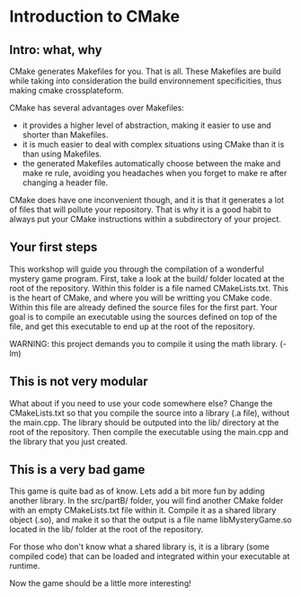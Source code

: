 # Introduction to CMake

## Intro: what, why

CMake generates Makefiles for you. That is all. These Makefiles are build while
taking into consideration the build environnement specificities, thus making
cmake crossplateform.

CMake has several advantages over Makefiles:
 - it provides a higher level of abstraction, making it easier to use and shorter
than Makefiles.
 - it is much easier to deal with complex situations using CMake than it is than
using Makefiles.
 - the generated Makefiles automatically choose between the make and make re rule,
avoiding you headaches when you forget to make re after changing a header file.

CMake does have one inconvenient though, and it is that it generates a lot of files
that will pollute your repository. That is why it is a good habit to always put
your CMake instructions within a subdirectory of your project.

## Your first steps

This workshop will guide you through the compilation of a wonderful mystery game
program. First, take a look at the build/ folder located at the root of the repository.
Within this folder is a file named CMakeLists.txt. This is the heart of CMake, and
where you will be writting you CMake code. Within this file are already defined
the source files for the first part. Your goal is to compile an executable using the sources defined on top of the file, and get this executable to end up at the
root of the repository.

WARNING: this project demands you to compile it using the math library. (-lm)

## This is not very modular

What about if you need to use your code somewhere else? Change the CMakeLists.txt
so that you compile the source into a library (.a file), without the main.cpp.
The library should be outputed into the lib/ directory at the root of the repository.
Then compile the executable using the main.cpp and the library that you just created.

## This is a very bad game

This game is quite bad as of know. Lets add a bit more fun by adding another library.
In the src/partB/ folder, you will find another CMake folder with an empty CMakeLists.txt file within it. Compile it as a shared library object (.so),
and make it so that the output is a file name libMysteryGame.so located in the lib/
folder at the root of the repository.

For those who don't know what a shared library is, it is a library (some compiled code) that can be loaded and integrated within your executable at runtime.

Now the game should be a little more interesting!




